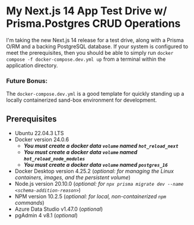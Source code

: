 # My Next.js 14 App Test Drive w/ Prisma.Postgres CRUD Operations
I'm taking the new Next.js 14 release for a test drive, along with a Prisma O/RM and a backing PostgreSQL database. If your system is configured to meet the prerequisites, then you should be able to simply run `docker compose -f docker-compose.dev.yml up` from a terminal within the application directory.

### Future Bonus:
The `docker-compose.dev.yml` is a good template for quickly standing up a locally containerized sand-box environment for development.

## Prerequisites
- Ubuntu 22.04.3 LTS
- Docker version 24.0.6
  - ***You must create a docker data `volume` named `hot_reload_next`***
  - ***You must create a docker data `volume` named `hot_reload_node_modules`***
  - ***You must create a docker data `volume` named `postgres_16`***
- Docker Desktop version 4.25.2 (*optional: for managing the Linux containers, images, and the persistent volume*)
- Node.js version 20.10.0 (*optional: for `npx prisma migrate dev --name <schema-addition-reason>`*)
- NPM version 10.2.5 (*optional: for local, non-containerized `npm` commands*)
- Azure Data Studio v1.47.0 (*optional*)
- pgAdmin 4 v8.1 (*optional*)
